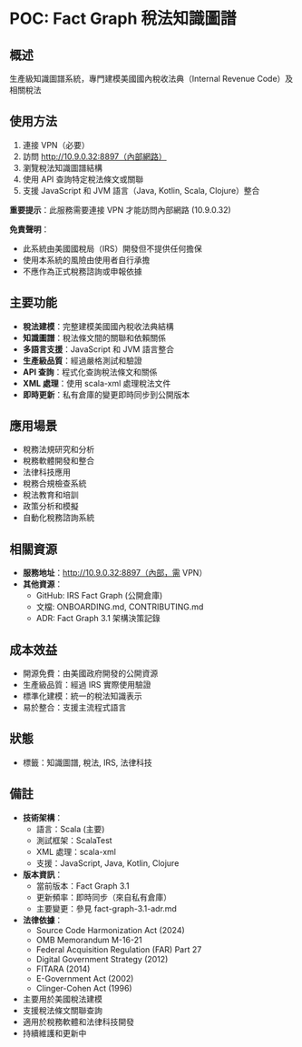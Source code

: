 # POC: Fact Graph 稅法知識圖譜

## 概述
生產級知識圖譜系統，專門建模美國國內稅收法典（Internal Revenue Code）及相關稅法

## 使用方法
1. 連接 VPN（必要）
2. 訪問 http://10.9.0.32:8897（內部網路）
3. 瀏覽稅法知識圖譜結構
4. 使用 API 查詢特定稅法條文或關聯
5. 支援 JavaScript 和 JVM 語言（Java, Kotlin, Scala, Clojure）整合

**重要提示**：此服務需要連接 VPN 才能訪問內部網路 (10.9.0.32)

**免責聲明**：
- 此系統由美國國稅局（IRS）開發但不提供任何擔保
- 使用本系統的風險由使用者自行承擔
- 不應作為正式稅務諮詢或申報依據

## 主要功能
- **稅法建模**：完整建模美國國內稅收法典結構
- **知識圖譜**：稅法條文間的關聯和依賴關係
- **多語言支援**：JavaScript 和 JVM 語言整合
- **生產級品質**：經過嚴格測試和驗證
- **API 查詢**：程式化查詢稅法條文和關係
- **XML 處理**：使用 scala-xml 處理稅法文件
- **即時更新**：私有倉庫的變更即時同步到公開版本

## 應用場景
- 稅務法規研究和分析
- 稅務軟體開發和整合
- 法律科技應用
- 稅務合規檢查系統
- 稅法教育和培訓
- 政策分析和模擬
- 自動化稅務諮詢系統

## 相關資源
- **服務地址**：http://10.9.0.32:8897（內部，需 VPN）
- **其他資源**：
  - GitHub: IRS Fact Graph (公開倉庫)
  - 文檔: ONBOARDING.md, CONTRIBUTING.md
  - ADR: Fact Graph 3.1 架構決策記錄

## 成本效益
- 開源免費：由美國政府開發的公開資源
- 生產級品質：經過 IRS 實際使用驗證
- 標準化建模：統一的稅法知識表示
- 易於整合：支援主流程式語言

## 狀態
- 標籤：知識圖譜, 稅法, IRS, 法律科技

## 備註
- **技術架構**：
  - 語言：Scala (主要)
  - 測試框架：ScalaTest
  - XML 處理：scala-xml
  - 支援：JavaScript, Java, Kotlin, Clojure
- **版本資訊**：
  - 當前版本：Fact Graph 3.1
  - 更新頻率：即時同步（來自私有倉庫）
  - 主要變更：參見 fact-graph-3.1-adr.md
- **法律依據**：
  - Source Code Harmonization Act (2024)
  - OMB Memorandum M-16-21
  - Federal Acquisition Regulation (FAR) Part 27
  - Digital Government Strategy (2012)
  - FITARA (2014)
  - E-Government Act (2002)
  - Clinger-Cohen Act (1996)
- 主要用於美國稅法建模
- 支援稅法條文關聯查詢
- 適用於稅務軟體和法律科技開發
- 持續維護和更新中
